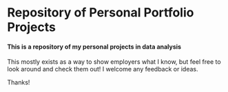 # Repository of Personal Portfolio Projects
#### This is a repository of my personal projects in data analysis
This mostly exists as a way to show employers what I know, but feel free to look around and check them out!
I welcome any feedback or ideas.

Thanks!
